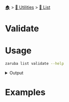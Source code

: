<!--startTocHeader-->
[🏠](../../README.md) > [🔧 Utilities](../README.md) > [🧺 List](README.md)
# Validate
<!--endTocHeader-->


# Usage

<!--startCode-->
```bash
zaruba list validate --help
```
 
<details>
<summary>Output</summary>
 
```````
Check whether jsonList is valid JSON list or not

Usage:
  zaruba list validate <jsonList> [flags]

Flags:
  -h, --help   help for validate
```````
</details>
<!--endCode-->

# Examples


<!--startTocSubTopic-->
<!--endTocSubTopic-->